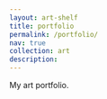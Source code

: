 ```yaml
---
layout: art-shelf
title: portfolio
permalink: /portfolio/
nav: true
collection: art
description: 
---
```

My art portfolio.